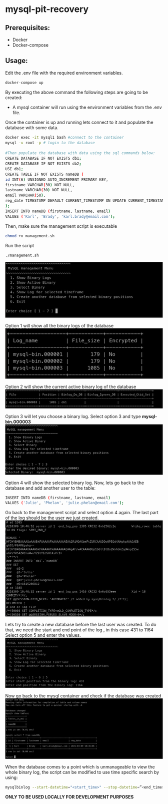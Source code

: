 # mysql-pit-recovery
## Prerequisites:
- Docker
- Docker-compose
## Usage:
Edit the .env file with the required environment variables. 
```sh
docker-compose up
```
By executing the above command the following steps are going to be created:
- A mysql container will run using the environment variables from the .env file. 

Once the container is up and running lets connect to it and populate the database with some data.
```sh
docker exec -it mysql1 bash #connect to the container
mysql -u root -p # login to the database

#Then populate the database with data using the sql commands below: 
CREATE DATABASE IF NOT EXISTS db1;
CREATE DATABASE IF NOT EXISTS db2;
USE db1;
CREATE TABLE IF NOT EXISTS nameDB (
id INT(6) UNSIGNED AUTO_INCREMENT PRIMARY KEY,
firstname VARCHAR(30) NOT NULL,
lastname VARCHAR(30) NOT NULL,
email VARCHAR(50),
reg_date TIMESTAMP DEFAULT CURRENT_TIMESTAMP ON UPDATE CURRENT_TIMESTAMP
);
INSERT INTO nameDB (firstname, lastname, email)
VALUES ('Karl', 'Brady', 'karl.brady@email.com');
```
Then, make sure the management script is executable
```sh
chmod +x management.sh
```
Run the script
```sh
./management.sh
```
![Alt text](/screenshots/pit1.png?raw=true "script welcome screenshot")

Option 1 will show all the binary logs of the database
![Alt text](/screenshots/pit2.png?raw=true "script welcome screenshot")

Option 2 will show the current active binary log of the database
![Alt text](/screenshots/pit3.png?raw=true "script welcome screenshot")

Option 3 will let you choose a binary log. Select option 3 and type **mysql-bin.000003**
![Alt text](/screenshots/pit4.png?raw=true "script welcome screenshot")

Option 4 will show the selected binary log. 
Now, lets go back to the database and add another user to the table:
```sh
INSERT INTO nameDB (firstname, lastname, email)
VALUES ('Julie', 'Phelan', 'julie.phelan@email.com');
```
Go back to the management script and select option 4 again. The last part of the log should be the user we just created. 
![Alt text](/screenshots/pit5.png?raw=true "script welcome screenshot")

Lets try to create a new database before the last user was created. To do that, we need the start and end point of the log , in this case 431 to 1164
Select option 5 and enter the values.
![Alt text](/screenshots/pit6.png?raw=true "script welcome screenshot")

Now go back to the mysql container and check if the database was created
![Alt text](/screenshots/pit7.png?raw=true "script welcome screenshot")

When the database comes to a point which is unmanageable to view the whole binary log, the script can be modified to use time specific search by using:
```sh
mysqlbinlog --start-datetime="<start_time>" --stop-datetime=”<end_time>"   --verbose /var/lib/mysql/<binary_log>
```
**ONLY TO BE USED LOCALLY FOR DEVELOPMENT PURPOSES**
